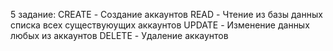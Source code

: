 5 задание: 
CREATE - Создание аккаунтов
READ - Чтение из базы данных списка всех существуюущих аккаунтов
UPDATE - Изменение данных любых из аккаунтов
DELETE - Удаление аккаунтов
